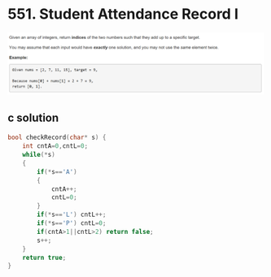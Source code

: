 # 551. Student Attendance Record I
<img src="https://github.com/vampire1996/-leetcode/blob/master/Problems/1-100/1.TwoSum/problem.png "/>

## c solution
```c
bool checkRecord(char* s) {
    int cntA=0,cntL=0;
    while(*s)
    {
        if(*s=='A') 
        {
            cntA++;
            cntL=0;
        }
        if(*s=='L') cntL++;
        if(*s=='P') cntL=0;
        if(cntA>1||cntL>2) return false;
        s++;
    }
    return true;
}
```

